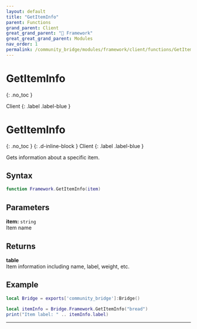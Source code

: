 ```yaml
---
layout: default
title: "GetItemInfo"
parent: Functions
grand_parent: Client
great_grand_parent: "🧩 Framework"
great_great_grand_parent: Modules
nav_order: 1
permalink: /community_bridge/modules/framework/client/functions/GetItemInfo/
---
```


# GetItemInfo
{: .no_toc }

Client
{: .label .label-blue }

# GetItemInfo
{: .no_toc }
{: .d-inline-block }
Client
{: .label .label-blue }

Gets information about a specific item.

## Syntax

```lua
function Framework.GetItemInfo(item)
```

## Parameters

**item:** `string`  
Item name

## Returns

**table**  
Item information including name, label, weight, etc.

## Example

```lua
local Bridge = exports['community_bridge']:Bridge()

local itemInfo = Bridge.Framework.GetItemInfo("bread")
print("Item label: " .. itemInfo.label)
```

---
